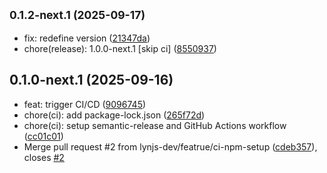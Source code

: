 ## <small>0.1.2-next.1 (2025-09-17)</small>

* fix: redefine version ([21347da](https://github.com/lynjs-dev/lynjs/commit/21347da))
* chore(release): 1.0.0-next.1 [skip ci] ([8550937](https://github.com/lynjs-dev/lynjs/commit/8550937))

## 0.1.0-next.1 (2025-09-16)

* feat: trigger CI/CD ([9096745](https://github.com/lynjs-dev/lynjs/commit/9096745))
* chore(ci): add package-lock.json ([265f72d](https://github.com/lynjs-dev/lynjs/commit/265f72d))
* chore(ci): setup semantic-release and GitHub Actions workflow ([cc01c01](https://github.com/lynjs-dev/lynjs/commit/cc01c01))
* Merge pull request #2 from lynjs-dev/featrue/ci-npm-setup ([cdeb357](https://github.com/lynjs-dev/lynjs/commit/cdeb357)), closes [#2](https://github.com/lynjs-dev/lynjs/issues/2)

